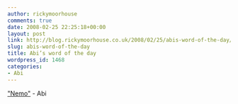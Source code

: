 ```yaml
---
author: rickymoorhouse
comments: true
date: 2008-02-25 22:25:18+00:00
layout: post
link: http://blog.rickymoorhouse.co.uk/2008/02/25/abis-word-of-the-day/
slug: abis-word-of-the-day
title: Abi’s word of the day
wordpress_id: 1468
categories:
- Abi
---
```


["Nemo"](/ricky/audio/nemo.mp3) - Abi
